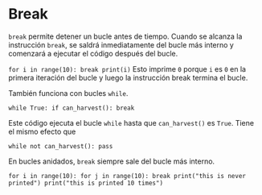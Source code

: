 # Break
`break` permite detener un bucle antes de tiempo. Cuando se alcanza la instrucción `break`, se saldrá inmediatamente del bucle más interno y comenzará a ejecutar el código después del bucle.

`for i in range(10):
	break
print(i)`
Esto imprime `0` porque `i` es `0` en la primera iteración del bucle y luego la instrucción break termina el bucle.

También funciona con bucles `while`.

`while True:
	if can_harvest():
		break`

Este código ejecuta el bucle `while` hasta que `can_harvest()` es `True`. 
Tiene el mismo efecto que

`while not can_harvest():
	pass`

En bucles anidados, `break` siempre sale del bucle más interno.

`for i in range(10):
	for j in range(10):
		break
		print("this is never printed")
	print("this is printed 10 times")`